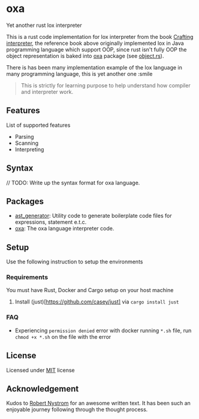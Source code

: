 # oxa

Yet another rust lox interpreter

This is a rust code implementation for lox interpreter from the book [Crafting interpreter](https://craftinginterpreters.com),
the reference book above originally implemented lox in Java programming language which support OOP, since rust isn't fully OOP
the object representation is baked into [oxa](./oxa) package (see [object.rs](./oxa/src/object.rs)).

There is has been many implementation example of the lox language in many programming language, this is yet another one :smile


> This is strictly for learning purpose to help understand how compiler and interpreter work.

## Features

List of supported features

- Parsing
- Scanning
- Interpreting

## Syntax

// TODO: Write up the syntax format for oxa language.

## Packages

- [ast_generator](./ast_generator): Utility code to generate boilerplate code files for expressions, statement e.t.c.
- [oxa](./oxa): The oxa language interpreter code.


## Setup

Use the following instruction to setup the environments

### Requirements

You must have Rust, Docker and Cargo setup on your host machine
1. Install (just)[https://github.com/casey/just] via `cargo install just`


### FAQ

- Experiencing `permission denied` error with docker running `*.sh` file, run `chmod +x *.sh` on the file with the error

## License

Licensed under [MIT](http://opensource.org/licenses/MIT) license

## Acknowledgement

Kudos to [Robert Nystrom](https://twitter.com/intent/user?screen_name=munificentbob) for an awesome written text. It has been such an enjoyable journey following through the thought process.
